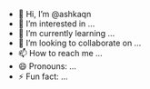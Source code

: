 - 👋 Hi, I’m @ashkaqn
- 👀 I’m interested in ...
- 🌱 I’m currently learning ...
- 💞️ I’m looking to collaborate on ...
- 📫 How to reach me ...
- 😄 Pronouns: ...
- ⚡ Fun fact: ...

<!---
ashkaqn/ashkaqn is a ✨ special ✨ repository because its `README.md` (this file) appears on your GitHub profile.
You can click the Preview link to take a look at your changes.
--->
